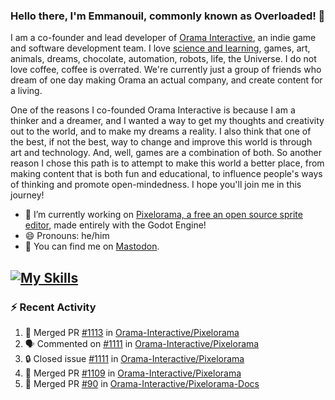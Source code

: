 ### Hello there, I'm Emmanouil, commonly known as Overloaded! 👋
I am a co-founder and lead developer of [Orama Interactive](https://www.oramainteractive.com/), an indie game and software development team. I love [science and learning](https://github.com/OverloadedOrama/KnowledgeBase), games, art, animals, dreams, chocolate, automation, robots, life, the Universe. I do not love coffee, coffee is overrated. We're currently just a group of friends who dream of one day making Orama an actual company, and create content for a living.

One of the reasons I co-founded Orama Interactive is because I am a thinker and a dreamer, and I wanted a way to get my thoughts and creativity out to the world, and to make my dreams a reality. I also think that one of the best, if not the best, way to change and improve this world is through art and technology. And, well, games are a combination of both. So another reason I chose this path is to attempt to make this world a better place, from making content that is both fun and educational, to influence people's ways of thinking and promote open-mindedness. I hope you'll join me in this journey!

- 🔭 I’m currently working on [Pixelorama, a free an open source sprite editor](https://github.com/Orama-Interactive/Pixelorama), made entirely with the Godot Engine!
- 😄 Pronouns: he/him
- 🐘 You can find me on <a rel="me" href="https://mastodon.social/@Overloaded">Mastodon</a>.

[![My Skills](https://skillicons.dev/icons?i=godot,py,cpp,cs,git,linux,html)](https://skillicons.dev)
---

### :zap: Recent Activity

<!--START_SECTION:activity-->
1. 🎉 Merged PR [#1113](https://github.com/Orama-Interactive/Pixelorama/pull/1113) in [Orama-Interactive/Pixelorama](https://github.com/Orama-Interactive/Pixelorama)
2. 🗣 Commented on [#1111](https://github.com/Orama-Interactive/Pixelorama/issues/1111#issuecomment-2380897186) in [Orama-Interactive/Pixelorama](https://github.com/Orama-Interactive/Pixelorama)
3. 🔒 Closed issue [#1111](https://github.com/Orama-Interactive/Pixelorama/issues/1111) in [Orama-Interactive/Pixelorama](https://github.com/Orama-Interactive/Pixelorama)
4. 🎉 Merged PR [#1109](https://github.com/Orama-Interactive/Pixelorama/pull/1109) in [Orama-Interactive/Pixelorama](https://github.com/Orama-Interactive/Pixelorama)
5. 🎉 Merged PR [#90](https://github.com/Orama-Interactive/Pixelorama-Docs/pull/90) in [Orama-Interactive/Pixelorama-Docs](https://github.com/Orama-Interactive/Pixelorama-Docs)
<!--END_SECTION:activity-->

<!--
**OverloadedOrama/OverloadedOrama** is a ✨ _special_ ✨ repository because its `README.md` (this file) appears on your GitHub profile.

Here are some ideas to get you started:

- 👯 I’m looking to collaborate on ...
- 🤔 I’m looking for help with ...
- 💬 Ask me about ...
- 📫 How to reach me: ...
- ⚡ Fun fact: ...
-->
